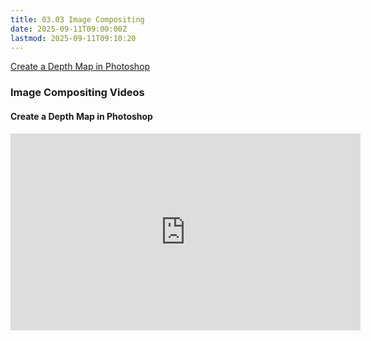 ```yaml
---
title: 03.03 Image Compositing
date: 2025-09-11T09:00:00Z
lastmod: 2025-09-11T09:10:20
---
```


[Create a Depth Map in Photoshop](https://youtu.be/SS6wtrVGCxM)

### Image Compositing Videos

<div class="video-grid">

<div class="video-card">

#### Create a Depth Map in Photoshop

<div class="iframe-16-9-container">
<iframe class="youTubeIframe" width="560" height="315" src="https://www.youtube.com/embed/SS6wtrVGCxM?rel=0" title="YouTube video player" frameborder="0" allow="accelerometer; autoplay; clipboard-write; encrypted-media; gyroscope; picture-in-picture; web-share" referrerpolicy="strict-origin-when-cross-origin" allowfullscreen></iframe>
</div>
</div>

</div>
